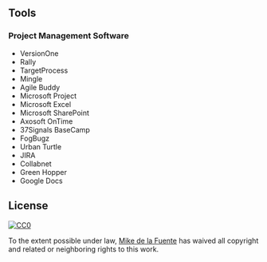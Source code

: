 ## Tools
### Project Management Software
- VersionOne
- Rally
- TargetProcess
- Mingle
- Agile Buddy
- Microsoft Project
- Microsoft Excel
- Microsoft SharePoint
- Axosoft OnTime
- 37Signals BaseCamp
- FogBugz
- Urban Turtle
- JIRA
- Collabnet
- Green Hopper
- Google Docs


## License

[![CC0](https://mirrors.creativecommons.org/presskit/buttons/88x31/svg/cc-zero.svg)](https://creativecommons.org/publicdomain/zero/1.0/)

To the extent possible under law, [Mike de la Fuente](http://twitter.highfiveboom.com) has waived all copyright and related or neighboring rights to this work.
